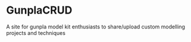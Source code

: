 # GunplaCRUD
A site for gunpla model kit enthusiasts to share/upload custom modelling projects and techniques

